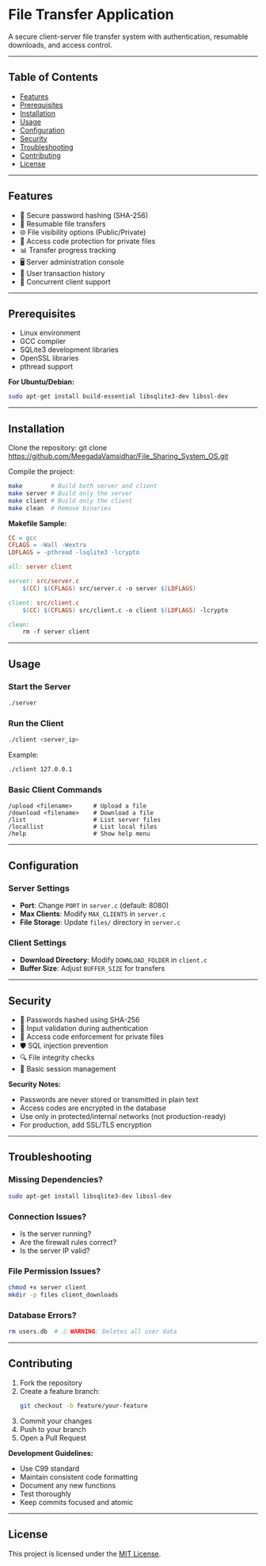 
# File Transfer Application

A secure client-server file transfer system with authentication, resumable downloads, and access control.

---

## Table of Contents

- [Features](#features)  
- [Prerequisites](#prerequisites)  
- [Installation](#installation)  
- [Usage](#usage)  
- [Configuration](#configuration)  
- [Security](#security)  
- [Troubleshooting](#troubleshooting)  
- [Contributing](#contributing)  
- [License](#license)  

---

## Features

- 🔐 Secure password hashing (SHA-256)  
- 🔄 Resumable file transfers  
- 🌐 File visibility options (Public/Private)  
- 🔑 Access code protection for private files  
- 📊 Transfer progress tracking  
- 🖥️ Server administration console  
- 🧾 User transaction history  
- 👥 Concurrent client support  

---

## Prerequisites

- Linux environment  
- GCC compiler  
- SQLite3 development libraries  
- OpenSSL libraries  
- pthread support  

**For Ubuntu/Debian:**

```bash
sudo apt-get install build-essential libsqlite3-dev libssl-dev
```

---

## Installation

Clone the repository:
git clone https://github.com/MeegadaVamsidhar/File_Sharing_System_OS.git

Compile the project:

```bash
make        # Build both server and client
make server # Build only the server
make client # Build only the client
make clean  # Remove binaries
```

**Makefile Sample:**

```makefile
CC = gcc
CFLAGS = -Wall -Wextra
LDFLAGS = -pthread -lsqlite3 -lcrypto

all: server client

server: src/server.c
	$(CC) $(CFLAGS) src/server.c -o server $(LDFLAGS)

client: src/client.c
	$(CC) $(CFLAGS) src/client.c -o client $(LDFLAGS) -lcrypto

clean:
	rm -f server client
```

---

## Usage

### Start the Server

```bash
./server
```

### Run the Client

```bash
./client <server_ip>
```

Example:

```bash
./client 127.0.0.1
```

### Basic Client Commands

```
/upload <filename>      # Upload a file
/download <filename>    # Download a file
/list                   # List server files
/locallist              # List local files
/help                   # Show help menu
```

---

## Configuration

### Server Settings

- **Port**: Change `PORT` in `server.c` (default: 8080)  
- **Max Clients**: Modify `MAX_CLIENTS` in `server.c`  
- **File Storage**: Update `files/` directory in `server.c`  

### Client Settings

- **Download Directory**: Modify `DOWNLOAD_FOLDER` in `client.c`  
- **Buffer Size**: Adjust `BUFFER_SIZE` for transfers  

---

## Security

- 🔐 Passwords hashed using SHA-256  
- 🚫 Input validation during authentication  
- 🔏 Access code enforcement for private files  
- 🛡️ SQL injection prevention  
- 🔍 File integrity checks  
- 💼 Basic session management  

**Security Notes:**

- Passwords are never stored or transmitted in plain text  
- Access codes are encrypted in the database  
- Use only in protected/internal networks (not production-ready)  
- For production, add SSL/TLS encryption  

---

## Troubleshooting

### Missing Dependencies?

```bash
sudo apt-get install libsqlite3-dev libssl-dev
```

### Connection Issues?

- Is the server running?  
- Are the firewall rules correct?  
- Is the server IP valid?  

### File Permission Issues?

```bash
chmod +x server client
mkdir -p files client_downloads
```

### Database Errors?

```bash
rm users.db  # ⚠️ WARNING: Deletes all user data
```

---

## Contributing

1. Fork the repository  
2. Create a feature branch:  
   ```bash
   git checkout -b feature/your-feature
   ```  
3. Commit your changes  
4. Push to your branch  
5. Open a Pull Request  

**Development Guidelines:**

- Use C99 standard  
- Maintain consistent code formatting  
- Document any new functions  
- Test thoroughly  
- Keep commits focused and atomic  

---

## License

This project is licensed under the [MIT License](LICENSE).
